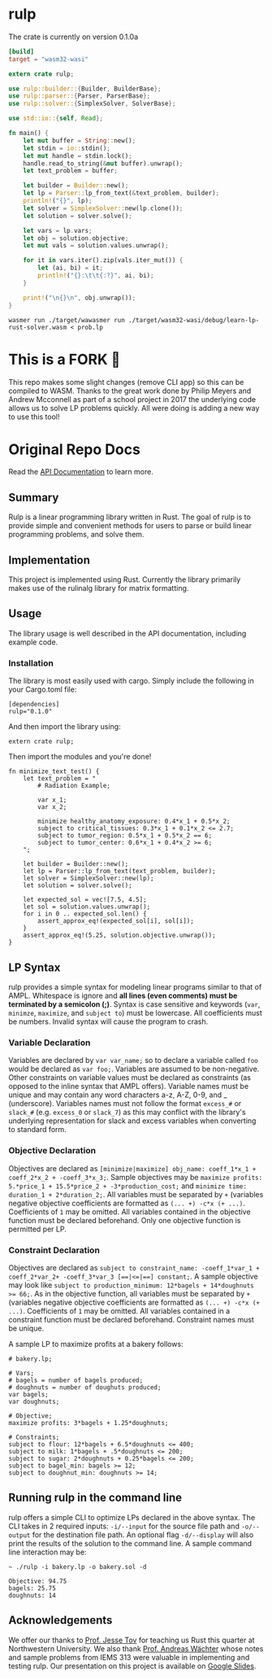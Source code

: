 # rulp
The crate is currently on version 0.1.0a

```toml
[build]
target = "wasm32-wasi"
```

```rust
extern crate rulp;

use rulp::builder::{Builder, BuilderBase};
use rulp::parser::{Parser, ParserBase};
use rulp::solver::{SimplexSolver, SolverBase};

use std::io::{self, Read};

fn main() {
    let mut buffer = String::new();
    let stdin = io::stdin();
    let mut handle = stdin.lock();
    handle.read_to_string(&mut buffer).unwrap();
    let text_problem = buffer;

    let builder = Builder::new();
    let lp = Parser::lp_from_text(&text_problem, builder);
    println!("{}", lp);
    let solver = SimplexSolver::new(lp.clone());
    let solution = solver.solve();

    let vars = lp.vars;
    let obj = solution.objective;
    let mut vals = solution.values.unwrap();

    for it in vars.iter().zip(vals.iter_mut()) {
        let (ai, bi) = it;
        println!("{}:\t\t{:?}", ai, bi);
    }

    print!("\n{}\n", obj.unwrap());
}

```

```
wasmer run ./target/wawasmer run ./target/wasm32-wasi/debug/learn-lp-rust-solver.wasm < prob.lp
```

# This is a FORK 🍴

This repo makes some slight changes (remove CLI app) so this can be compiled to WASM. Thanks to the great work done by Philip Meyers and Andrew Mcconnell as part of a school project in 2017 the underlying code allows us to solve LP problems quickly. All were doing is adding a new way to use this tool!


# Original Repo Docs

Read the [API Documentation](https://ajm012.github.io/rulp/) to learn more.

## Summary
Rulp is a linear programming library written in Rust.
The goal of rulp is to provide simple and convenient methods for users to parse or build linear programming problems, and solve them.

## Implementation
This project is implemented using Rust.
Currently the library primarily makes use of the rulinalg library for matrix formatting.

## Usage
The library usage is well described in the API documentation, including example code.

### Installation
The library is most easily used with cargo. Simply include the following in your Cargo.toml file:


```
[dependencies]
rulp="0.1.0"
```


And then import the library using:


```
extern crate rulp;
```


Then import the modules and you're done!

```
fn minimize_text_test() {
	let text_problem = "	
		# Radiation Example;

		var x_1;
		var x_2;

		minimize healthy_anatomy_exposure: 0.4*x_1 + 0.5*x_2;
		subject to critical_tissues: 0.3*x_1 + 0.1*x_2 <= 2.7;
		subject to tumor_region: 0.5*x_1 + 0.5*x_2 == 6;
		subject to tumor_center: 0.6*x_1 + 0.4*x_2 >= 6;
	";

	let builder = Builder::new();
	let lp = Parser::lp_from_text(text_problem, builder);
	let solver = SimplexSolver::new(lp);
	let solution = solver.solve();

	let expected_sol = vec![7.5, 4.5];
	let sol = solution.values.unwrap();
	for i in 0 .. expected_sol.len() {
		assert_approx_eq!(expected_sol[i], sol[i]);
	}
	assert_approx_eq!(5.25, solution.objective.unwrap());
}
```

## LP Syntax
rulp provides a simple syntax for modeling linear programs similar to that of AMPL. Whitespace is ignore and **all lines (even comments) must be terminated by a semicolon (;)**. Syntax is case sensitive and keywords (`var`, `minimze`, `maximize`, and `subject to`) must be lowercase. All coefficients must be numbers. Invalid syntax will cause the program to crash. 
### Variable Declaration
Variables are declared by `var var_name;` so to declare a variable called `foo` would be declared as `var foo;`. Variables are assumed to be non-negative. Other constraints on variable values must be declared as constraints (as opposed to the inline syntax that AMPL offers). Variable names must be unique and may contain any word characters a-z, A-Z, 0-9, and _ (underscore). Variables names must not follow the format `excess_#` or `slack_#` (e.g. `excess_0` or `slack_7`) as this may conflict with the library's underlying representation for slack and excess variables when converting to standard form. 
### Objective Declaration
Objectives are declared as `[minimize|maximize] obj_name: coeff_1*x_1 + coeff_2*x_2 + -coeff_3*x_3;`. Sample objectives may be `maximize profits: 5.*price_1 + 15.5*price_2 + -3*production_cost;` and `minimize time: duration_1 + 2*duration_2;`. All variables must be separated by `+` (variables negative objective coefficients are formatted as `(... +) -c*x (+ ...)`. Coefficients of `1` may be omitted. All variables contained in the objective function must be declared beforehand. Only one objective function is permitted per LP.
### Constraint Declaration
Objectives are declared as `subject to constraint_name: -coeff_1*var_1 + coeff_2*var_2+ -coeff_3*var_3 [==|<=|==] constant;`. A sample objective may look like `subject to production_minimum: 12*bagels + 14*doughnuts >= 66;`. As in the objective function, all variables must be separated by `+` (variables negative objective coefficients are formatted as `(... +) -c*x (+ ...)`. Coefficients of `1` may be omitted. All variables contained in a constraint function must be declared beforehand. Constraint names must be unique. 

A sample LP to maximize profits at a bakery follows:

```
# bakery.lp;

# Vars;
# bagels = number of bagels produced;
# doughnuts = number of doughuts produced;
var bagels;
var doughnuts;

# Objective;
maximize profits: 3*bagels + 1.25*doughnuts;

# Constraints;
subject to flour: 12*bagels + 6.5*doughnuts <= 400;
subject to milk: 1*bagels + .5*doughnuts <= 200;
subject to sugar: 2*doughnuts + 0.25*bagels <= 200;
subject to bagel_min: bagels >= 12;
subject to doughnut_min: doughnuts >= 14;
```

## Running rulp in the command line
rulp offers a simple CLI to optimize LPs declared in the above syntax. The CLI takes in 2 required inputs: `-i/--input` for the source file path and `-o/--output` for the destination file path. An optional flag `-d/--display` will also print the results of the solution to the command line. A sample command line interaction may be: 

```
~ ./rulp -i bakery.lp -o bakery.sol -d
  
Objective: 94.75
bagels: 25.75
doughnuts: 14
```

## Acknowledgements
We offer our thanks to [Prof. Jesse Tov](http://users.eecs.northwestern.edu/~jesse/) for teaching us Rust this quarter at Northwestern University. We also thank [Prof. Andreas Wächter](http://users.iems.northwestern.edu/~andreasw/) whose notes and sample problems from IEMS 313 were valuable in implementing and testing rulp. Our presentation on this project is available on [Google Slides](https://docs.google.com/presentation/d/1wrIj6-vqYLlUw0w4H3f_DWa6Of2Hpiv3eoH67ACDEBw/pub?start=false&loop=false&delayms=3000).
